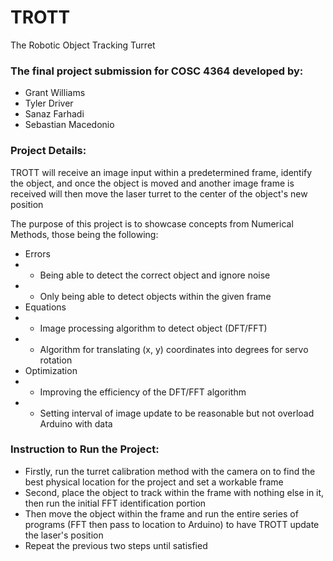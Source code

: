 # TROTT
The Robotic Object Tracking Turret

### The final project submission for COSC 4364 developed by:
* Grant Williams
* Tyler Driver
* Sanaz Farhadi
* Sebastian Macedonio

### Project Details:
TROTT will receive an image input within a predetermined frame, identify the object, and once the object is moved and another image frame is received will then move the laser turret to the center of the object's new position

The purpose of this project is to showcase concepts from Numerical Methods, those being the following:
* Errors
* * Being able to detect the correct object and ignore noise
* * Only being able to detect objects within the given frame
* Equations
* * Image processing algorithm to detect object (DFT/FFT)
* * Algorithm for translating (x, y) coordinates into degrees for servo rotation
* Optimization
* * Improving the efficiency of the DFT/FFT algorithm
* * Setting interval of image update to be reasonable but not overload Arduino with data

### Instruction to Run the Project:
* Firstly, run the turret calibration method with the camera on to find the best physical location for the project and set a workable frame
* Second, place the object to track within the frame with nothing else in it, then run the initial FFT identification portion
* Then move the object within the frame and run the entire series of programs (FFT then pass to location to Arduino) to have TROTT update the laser's position
* Repeat the previous two steps until satisfied
